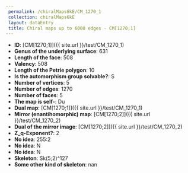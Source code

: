 ```yaml
--- 
 permalink: /chiralMaps6kE/CM_1270_1 
 collection: chiralMaps6kE
 layout: dataEntry
 title: Chiral maps up to 6000 edges - CM[1270;1]
---
```


- **ID**: [CM[1270;1]]({{ site.url }}/test/CM_1270_1)
- **Genus of the underlying surface**: 631
- **Length of the face**: 508
- **Valency**: 508
- **Length of the Petrie polygon**: 10
- **Is the automorphism group solvable?**: S
- **Number of vertices**: 5
- **Number of edges**: 1270
- **Number of faces**: 5
- **The map is self-**: Du
- **Dual map**: [CM[1270;1]]({{ site.url }}/test/CM_1270_1)
- **Mirror (enantihomorphic) map**: [CM[1270;2]]({{ site.url }}/test/CM_1270_2)
- **Dual of the mirror image**: [CM[1270;2]]({{ site.url }}/test/CM_1270_2)
- **Z_q-Exponent?**: 2
- **No idea**:  255:2
- **No idea**: N
- **No idea**: N
- **Skeleton**: Sk(5;2)^127
- **Some other kind of skeleton**: nan
